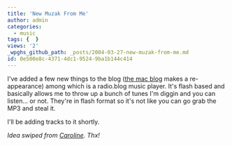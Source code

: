 ```yaml
---
title: 'New Muzak From Me'
author: admin
categories:
  - music
tags: {  }
views: '2'
_wpghs_github_path: _posts/2004-03-27-new-muzak-from-me.md
id: 0e500e8c-4371-4dc1-9524-9ba1b144c414
---
```

<p>I've added a few new things to the blog (<a href="http://www.mennoboy.com/chris/macblog/">the mac blog</a> makes a re-appearance) among which is a radio.blog music player.  It's flash based and basically allows me to throw up a bunch of tunes I'm diggin and you can listen... or not.  They're in flash format so it's not like you can go grab the MP3 and steal it.</p>
<p>I'll be adding tracks to it shortly.</p>
<p><i>Idea swiped from <a href="http://www.prolific.org/">Caroline</a>. Thx!</i></p>
